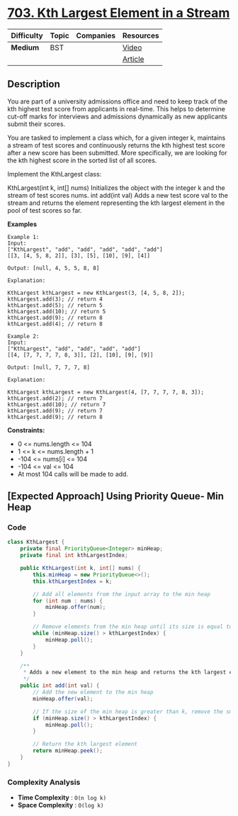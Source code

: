 # [703. Kth Largest Element in a Stream](https://leetcode.com/problems/kth-largest-element-in-a-stream/description/)

| Difficulty | Topic | Companies | Resources   |
| ---------- | ----- | --------- | ----------- |
| **Medium** | BST   |           | [Video]()   |
|            |       |           | [Article](https://www.geeksforgeeks.org/kth-largest-element-in-a-stream/) |

## Description
You are part of a university admissions office and need to keep track of the kth highest test score from applicants in real-time. This helps to determine cut-off marks for interviews and admissions dynamically as new applicants submit their scores.

You are tasked to implement a class which, for a given integer k, maintains a stream of test scores and continuously returns the kth highest test score after a new score has been submitted. More specifically, we are looking for the kth highest score in the sorted list of all scores.

Implement the KthLargest class:

KthLargest(int k, int[] nums) Initializes the object with the integer k and the stream of test scores nums.
int add(int val) Adds a new test score val to the stream and returns the element representing the kth largest element in the pool of test scores so far.

**Examples**

```
Example 1:
Input:
["KthLargest", "add", "add", "add", "add", "add"]
[[3, [4, 5, 8, 2]], [3], [5], [10], [9], [4]]

Output: [null, 4, 5, 5, 8, 8]

Explanation:

KthLargest kthLargest = new KthLargest(3, [4, 5, 8, 2]);
kthLargest.add(3); // return 4
kthLargest.add(5); // return 5
kthLargest.add(10); // return 5
kthLargest.add(9); // return 8
kthLargest.add(4); // return 8
```

```
Example 2:
Input:
["KthLargest", "add", "add", "add", "add"]
[[4, [7, 7, 7, 7, 8, 3]], [2], [10], [9], [9]]

Output: [null, 7, 7, 7, 8]

Explanation:

KthLargest kthLargest = new KthLargest(4, [7, 7, 7, 7, 8, 3]);
kthLargest.add(2); // return 7
kthLargest.add(10); // return 7
kthLargest.add(9); // return 7
kthLargest.add(9); // return 8
```

**Constraints:**

- 0 <= nums.length <= 104
- 1 <= k <= nums.length + 1
- -104 <= nums[i] <= 104
- -104 <= val <= 104
- At most 104 calls will be made to add. 


## [Expected Approach] Using Priority Queue- Min Heap
 
### Code 
```java
class KthLargest {
    private final PriorityQueue<Integer> minHeap;
    private final int kthLargestIndex;

    public KthLargest(int k, int[] nums) {
        this.minHeap = new PriorityQueue<>();
        this.kthLargestIndex = k;

        // Add all elements from the input array to the min heap
        for (int num : nums) {
            minHeap.offer(num);
        }

        // Remove elements from the min heap until its size is equal to k
        while (minHeap.size() > kthLargestIndex) {
            minHeap.poll();
        }
    }

    /**
     * Adds a new element to the min heap and returns the kth largest element.
     */
    public int add(int val) {
        // Add the new element to the min heap
        minHeap.offer(val);

        // If the size of the min heap is greater than k, remove the smallest element
        if (minHeap.size() > kthLargestIndex) {
            minHeap.poll();
        }

        // Return the kth largest element
        return minHeap.peek();
    }
}
```

### Complexity Analysis

- **Time Complexity** : `O(n log k)`
- **Space Complexity** : `O(log k)` 

